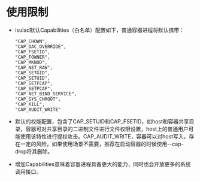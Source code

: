 # 使用限制<a name="ZH-CN_TOPIC_0184808152"></a>

-   isulad默认Capabilities（白名单）配置如下，普通容器进程将默认携带：

    ```
    "CAP_CHOWN",
    "CAP_DAC_OVERRIDE",
    "CAP_FSETID",
    "CAP_FOWNER",
    "CAP_MKNOD",
    "CAP_NET_RAW",
    "CAP_SETGID",
    "CAP_SETUID",
    "CAP_SETFCAP",
    "CAP_SETPCAP",
    "CAP_NET_BIND_SERVICE",
    "CAP_SYS_CHROOT",
    "CAP_KILL",
    "CAP_AUDIT_WRITE"
    ```

-   默认的权能配置，包含了CAP\_SETUID和CAP\_FSETID，如host和容器共享目录，容器可对共享目录的二进制文件进行文件权限设置，host上的普通用户可能使用该特性进行提权攻击。CAP\_AUDIT\_WRITE，容器可以对host写入，存在一定的风险，如果使用场景不需要，推荐在启动容器的时候使用--cap-drop将其删除。
-   增加Capabilities意味着容器进程具备更大的能力，同时也会开放更多的系统调用接口。

